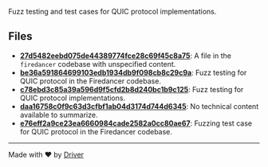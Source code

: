 <!--------------------------------------------------------------------------------->
<!-- IMPORTANT: This file is auto-generated by Driver (https://driver.ai). -------->
<!-- Manual edits may be overwritten on future commits. --------------------------->
<!--------------------------------------------------------------------------------->

Fuzz testing and test cases for QUIC protocol implementations.


## Files
- **[27d5482eebd075de44389774fce28c69f45c8a75](27d5482eebd075de44389774fce28c69f45c8a75.md)**: A file in the `firedancer` codebase with unspecified content.
- **[be36a591864699103edb1934db9f098cb8c29c9a](be36a591864699103edb1934db9f098cb8c29c9a.md)**: Fuzz testing for QUIC protocol in the Firedancer codebase.
- **[c78ebd3c85a39a596d9f5cfd2b8d240bc1b9c125](c78ebd3c85a39a596d9f5cfd2b8d240bc1b9c125.md)**: Fuzz testing for QUIC protocol implementations.
- **[daa16758c0f9c63d3cfbf1ab04d3174d744d6345](daa16758c0f9c63d3cfbf1ab04d3174d744d6345.md)**: No technical content available to summarize.
- **[e76eff2a9ce23ea6660984cade2582a0cc80ae67](e76eff2a9ce23ea6660984cade2582a0cc80ae67.md)**: Fuzzing test case for QUIC protocol in the Firedancer codebase.

---
Made with ❤️ by [Driver](https://www.driver.ai/)